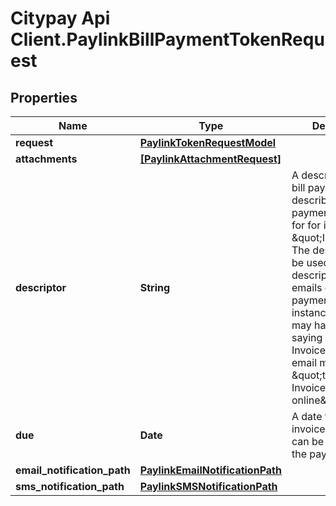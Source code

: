 # Citypay Api Client.PaylinkBillPaymentTokenRequest

## Properties

Name | Type | Description | Notes
------------ | ------------- | ------------- | -------------
**request** | [**PaylinkTokenRequestModel**](PaylinkTokenRequestModel.md) |  | 
**attachments** | [**[PaylinkAttachmentRequest]**](PaylinkAttachmentRequest.md) |  | [optional] 
**descriptor** | **String** | A descriptor for the bill payment used to describe what the payment request is for for instance \&quot;Invoice\&quot;.  The descriptor can be used as descriptive text on emails or the payment page. For instance an invoice may have a button saying \&quot;View Invoice\&quot; or an email may say \&quot;to pay your Invoice online\&quot;.  | [optional] 
**due** | **Date** | A date that the invoice is due. This can be displayed on the payment page. | [optional] 
**email_notification_path** | [**PaylinkEmailNotificationPath**](PaylinkEmailNotificationPath.md) |  | [optional] 
**sms_notification_path** | [**PaylinkSMSNotificationPath**](PaylinkSMSNotificationPath.md) |  | [optional] 


